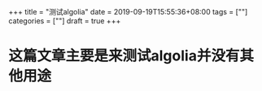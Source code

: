 +++
title = "测试algolia"
date = 2019-09-19T15:55:36+08:00
tags = [""]
categories = [""]
draft = true
+++

# 这篇文章主要是来测试algolia并没有其他用途
